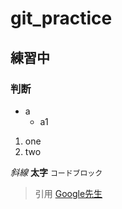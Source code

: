 # git_practice
## 練習中
### 判断
- a
  - a1

1. one
2. two

*斜線*
**太字**
`コードブロック`
> 引用
[Google先生](https://www.google.co.jp/)
